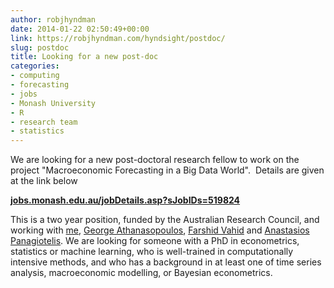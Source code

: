 ```yaml
---
author: robjhyndman
date: 2014-01-22 02:50:49+00:00
link: https://robjhyndman.com/hyndsight/postdoc/
slug: postdoc
title: Looking for a new post-doc
categories:
- computing
- forecasting
- jobs
- Monash University
- R
- research team
- statistics
---
```


We are looking for a new post-doctoral research fellow to work on the project "Macroeconomic Forecasting in a Big Data World".  Details are given at the link below



**[jobs.monash.edu.au/jobDetails.asp?sJobIDs=519824](http://jobs.monash.edu.au/jobDetails.asp?sJobIDs=519824)**



This is a two year position, funded by the Australian Research Council, and working with [me](https://robjhyndman.com), [George Athanasopoulos](https://monash.edu/research/people/profiles/profile.html?sid=2981&pid=3333), [Farshid Vahid](https://monash.edu/research/people/profiles/profile.html?sid=35633&pid=5204) and [Anastasios Panagiotelis](https://monash.edu/research/people/profiles/profile.html?sid=714224&pid=12680). We are looking for someone with a PhD in econometrics, statistics or machine learning, who is well-trained in computationally intensive methods, and who has a background in at least one of time series analysis, macroeconomic modelling, or Bayesian econometrics.
